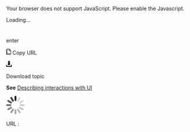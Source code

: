 Your browser does not support JavaScript. Please enable the Javascript.

Loading...

# 

enter

![Copy URL](enter_files/Copy.png)
Copy URL

![Download](enter_files/Download.png)

Download topic

**See** [Describing interactions with UI](https://worldready.cloudapp.net/Styleguide/Read?id=2700&topicid=26472)

![In progress](enter_files/activity-large.gif)

URL :

